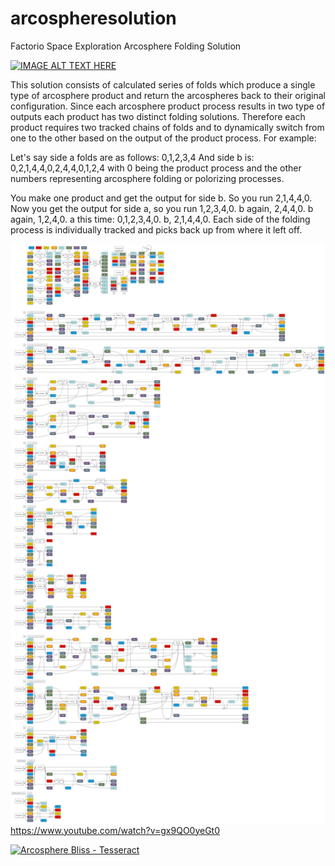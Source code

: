 # arcospheresolution
Factorio Space Exploration Arcosphere Folding Solution

[![IMAGE ALT TEXT HERE](https://img.youtube.com/vi/YOUTUBE_VIDEO_ID_HERE/0.jpg)](https://www.youtube.com/watch?v=YOUTUBE_VIDEO_ID_HERE)

This solution consists of calculated series of folds which produce a single type of arcosphere product and return the arcospheres back to their original configuration.
Since each arcosphere product process results in two type of outputs each product has two distinct folding solutions. Therefore each product requires two tracked chains of folds and to dynamically switch from one to the other based on the output of the product process. For example:

Let's say side a folds are as follows: 0,1,2,3,4
And side b is: 0,2,1,4,4,0,2,4,4,0,1,2,4
with 0 being the product process and the other numbers representing arcosphere folding or polorizing processes.

You make one product and get the output for side b. So you run 2,1,4,4,0. Now you get the output for side a, so you run 1,2,3,4,0. b again, 2,4,4,0. b again, 1,2,4,0. a this time: 0,1,2,3,4,0. b, 2,1,4,4,0. Each side of the folding process is individually tracked and picks back up from where it left off.

![alt text](https://github.com/noneuclideanent/arcospheresolution/blob/main/arcospheres_authoritative.jpg?raw=true)
https://www.youtube.com/watch?v=gx9QO0yeGt0

[![Arcosphere Bliss - Tesseract](https://img.youtube.com/vi/YOUTUBE_VIDEO_ID_HERE/0.jpg)](https://www.youtube.com/watch?v=YOUTUBE_VIDEO_ID_HERE)

